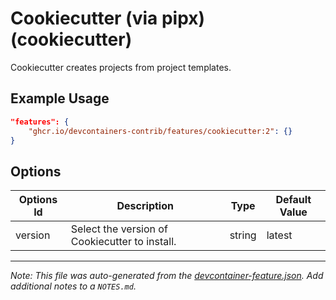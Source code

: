 
# Cookiecutter (via pipx) (cookiecutter)

Cookiecutter creates projects from project templates.

## Example Usage

```json
"features": {
    "ghcr.io/devcontainers-contrib/features/cookiecutter:2": {}
}
```

## Options

| Options Id | Description | Type | Default Value |
|-----|-----|-----|-----|
| version | Select the version of Cookiecutter to install. | string | latest |



---

_Note: This file was auto-generated from the [devcontainer-feature.json](https://github.com/devcontainers-contrib/features/blob/main/src/cookiecutter/devcontainer-feature.json).  Add additional notes to a `NOTES.md`._
